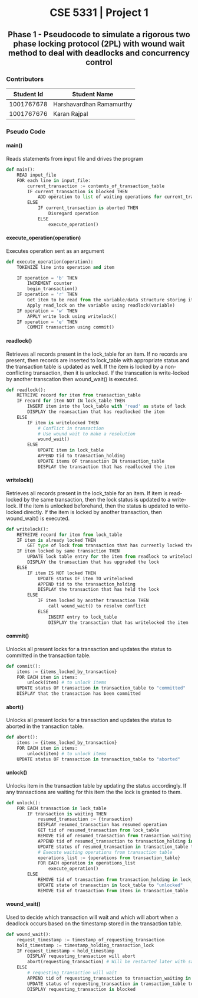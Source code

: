 <h1 align="center"> 
    CSE 5331 | Project 1
</h1>

<h2 align="center">
    Phase 1 - Pseudocode to simulate a rigorous two phase locking protocol (2PL) with wound wait method to deal with deadlocks and concurrency control
</h2>

### Contributors

|Student Id | Student Name|
|---|---|
|1001767678| Harshavardhan Ramamurthy|
|1001767676| Karan Rajpal|

### Pseudo Code

#### main()

Reads statements from input file and drives the program

```python
def main():
    READ input_file
    FOR each line in input_file:
        current_transaction := contents_of_transaction_table
        IF current_transaction is blocked THEN
            ADD operation to list of waiting operations for current_transaction in transaction table
        ELSE
            IF current_transaction is aborted THEN
                Disregard operation
            ELSE
                execute_operation()
```

#### execute_operation(operation)

Executes operation sent as an argument

```python
def execute_operation(operation):
    TOKENIZE line into operation and item

    IF operation = 'b' THEN
        INCREMENT counter
        begin_transaction()
    IF operation = 'r' THEN
        Get item to be read from the variable/data structure storing it
        Apply read_lock on the variable using readlock(variable)
    IF operation = 'w' THEN
        APPLY write lock using writelock()
    IF operation = 'e' THEN
        COMMIT transaction using commit()
```

#### readlock()

Retrieves all records present in the lock_table for an item. If no records are present, then records are inserted to lock_table with appropriate status and the transaction table is updated as well. If the item is locked by a non-conflicting transaction, then it is unlocked. If the transcation is write-locked by another transcation then wound_wait() is executed.

```python
def readlock():
    RETREIVE record for item from transaction_table
    IF record for item NOT IN lock_table THEN
        INSERT item into the lock_table with 'read' as state of lock
        DISPLAY the reansaction that has readlocked the item
    ELSE
        IF item is writelocked THEN
            # Conflict in transaction
            # Use wound wait to make a resolution
            wound_wait()
        ELSE
            UPDATE item in lock_table
            APPEND tid to transaction_holding
            UPDATE items OF transaction IN transaction_table
            DISPLAY the transaction that has readlocked the item
```

#### writelock()

Retrieves all records present in the lock_table for an item. If item is read-locked by the same transaction, then the lock status is updated to a write-lock. If the item is unlocked beforehand, then the status is updated to write-locked directly. If the item is locked by another transaction, then wound_wait() is executed. 

```python
def writelock():
    RETREIVE record for item from lock_table
    IF item is already locked THEN
        GET type of lock from transaction that has currently locked the item
    IF item locked by same transaction THEN
        UPDATE lock table entry for the item from readlock to writelock
        DISPLAY the transaction that has upgraded the lock
    ELSE
        IF item IS NOT locked THEN
            UPDATE status OF item TO writelocked
            APPEND tid to the transaction_holding
            DISPLAY the transaction that has held the lock
        ELSE
            IF item locked by another transaction THEN
                call wound_wait() to resolve conflict
            ELSE
                INSERT entry to lock_table
                DISPLAY the transaction that has writelocked the item
```

#### commit()

Unlocks all present locks for a transaction and updates the status to committed in the transaction table.

```python
def commit():
    items := {items_locked_by_transaction}
    FOR EACH item in items:
        unlock(item) # to unlock items
    UPDATE status OF transaction in transaction_table to "committed"
    DISPLAY that the transaction has been committed
```

#### abort()

Unlocks all present locks for a transaction and updates the status to aborted in the transaction table.

```python
def abort():
    items := {items_locked_by_transaction}
    FOR EACH item in items:
        unlock(item) # to unlock items
    UPDATE status OF transaction in transaction_table to "aborted"
```

#### unlock()

Unlocks item in the transaction table by updating the status accordingly. If any transactions are waiting for this item the the lock is granted to them. 

```python
def unlock():
    FOR EACH transaction in lock_table
        IF transaction is waiting THEN
            resumed_transaction := {transaction}
            DISPLAY resumed_transaction has resumed operation
            GET tid of resumed_transaction from lock_table
            REMOVE tid of resumed_transaction from transaction_waiting in lock_table
            APPEND tid of resumed_transaction to transaction_holding in lock_table
            UPDATE status of resumed_transaction in transaction_table to "active"
            # Execute waiting operations from transaction table
            operations_list := {operations from transaction_table}
            FOR EACH operation in operations_list
                execute_operation()
        ELSE
            REMOVE tid of transaction from transaction_holding in lock_table
            UPDATE state of transaction in lock_table to "unlocked"
            REMOVE tid of transaction from items in transaction_table
```

#### wound_wait()

Used to decide which transaction will wait and which will abort when a deadlock occurs based on the timestamp stored in the transaction table.

```python
def wound_wait():
    request_timestamp := timestamp_of_requesting_transaction
    hold_timestamp := timestamp_holding_transaction_lock
    IF request_timestamp < hold_timestamp
        DISPLAY requesting_transaction will abort
        abort(requesting_transaction) # Will be restarted later with same timestamp
    ELSE
        # requesting_transaction will wait
        APPEND tid of requesting_transaction to transaction_waiting in lock_table
        UPDATE status of requesting_transaction in transaction_table to "blocked"
        DISPLAY requesting_transaction is blocked
```
